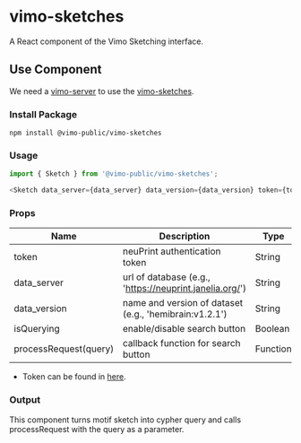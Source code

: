 # vimo-sketches
A React component of the Vimo Sketching interface.

## Use Component
We need a [vimo-server](https://github.com/VCG/vimo-server) to use the [vimo-sketches](https://github.com/VCG/vimo-sketches).

### Install Package
`npm install @vimo-public/vimo-sketches`

### Usage
```javascript
import { Sketch } from '@vimo-public/vimo-sketches';
```

```javascript
<Sketch data_server={data_server} data_version={data_version} token={token} isQuerying={isQuerying} processRequest={processRequest}/>
```


### Props
| Name                  | Description                                             | Type     | 
|-----------------------|---------------------------------------------------------|----------|
| token                 | neuPrint authentication token                           | String   |
| data_server           | url of database (e.g., 'https://neuprint.janelia.org/') | String   |
| data_version          | name and version of dataset (e.g., 'hemibrain:v1.2.1')  | String   |
| isQuerying            | enable/disable search button                            | Boolean  |
| processRequest(query) | callback function for search button                     | Function |

* Token can be found in [here](https://neuprint.janelia.org/account).

### Output
This component turns motif sketch into cypher query and calls processRequest with the query as a parameter.

